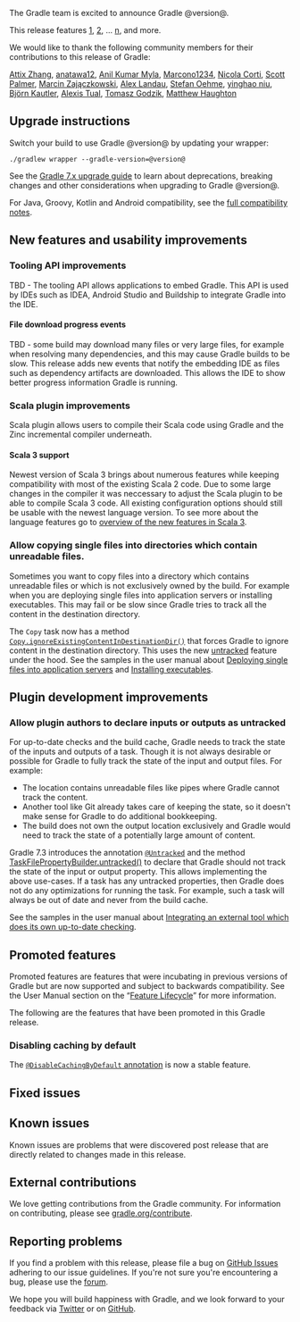 The Gradle team is excited to announce Gradle @version@.

This release features [1](), [2](), ... [n](), and more.

We would like to thank the following community members for their contributions to this release of Gradle:
<!-- 
Include only their name, impactful features should be called out separately below.
 [Some person](https://github.com/some-person)
-->
[Attix Zhang](https://github.com/attix-zhang),
[anatawa12](https://github.com/anatawa12),
[Anil Kumar Myla](https://github.com/anilkumarmyla),
[Marcono1234](https://github.com/Marcono1234),
[Nicola Corti](https://github.com/cortinico),
[Scott Palmer](https://github.com/swpalmer),
[Marcin Zajączkowski](https://github.com/szpak),
[Alex Landau](https://github.com/AlexLandau),
[Stefan Oehme](https://github.com/oehme),
[yinghao niu](https://github.com/towith),
[Björn Kautler](https://github.com/Vampire),
[Alexis Tual](https://github.com/alextu),
[Tomasz Godzik](https://github.com/tgodzik),
[Matthew Haughton](https://github.com/3flex)


## Upgrade instructions

Switch your build to use Gradle @version@ by updating your wrapper:

`./gradlew wrapper --gradle-version=@version@`

See the [Gradle 7.x upgrade guide](userguide/upgrading_version_7.html#changes_@baseVersion@) to learn about deprecations, breaking changes and other considerations when upgrading to Gradle @version@.

For Java, Groovy, Kotlin and Android compatibility, see the [full compatibility notes](userguide/compatibility.html).

<!-- Do not add breaking changes or deprecations here! Add them to the upgrade guide instead. --> 

<!-- 

================== TEMPLATE ==============================

<a name="FILL-IN-KEY-AREA"></a>
### FILL-IN-KEY-AREA improvements

<<<FILL IN CONTEXT FOR KEY AREA>>>
Example:
> The [configuration cache](userguide/configuration_cache.html) improves build performance by caching the result of
> the configuration phase. Using the configuration cache, Gradle can skip the configuration phase entirely when
> nothing that affects the build configuration has changed.

#### FILL-IN-FEATURE
> HIGHLIGHT the usecase or existing problem the feature solves
> EXPLAIN how the new release addresses that problem or use case
> PROVIDE a screenshot or snippet illustrating the new feature, if applicable
> LINK to the full documentation for more details 

================== END TEMPLATE ==========================


==========================================================
ADD RELEASE FEATURES BELOW
vvvvvvvvvvvvvvvvvvvvvvvvvvvvvvvvvvvvvvvvvvvvvvvvvvvvvvvvvv

--->

## New features and usability improvements

<a name="tooling-api"></a>
### Tooling API improvements

TBD - The tooling API allows applications to embed Gradle. This API is used by IDEs such as IDEA, Android Studio
and Buildship to integrate Gradle into the IDE.

#### File download progress events

TBD - some build may download many files or very large files, for example when resolving many dependencies, and this
may cause Gradle builds to be slow. This release adds new events that notify the embedding IDE as files such as
dependency artifacts are downloaded. This allows the IDE to show better progress information Gradle is running.

<a name="scala"></a>
### Scala plugin improvements

Scala plugin allows users to compile their Scala code using Gradle and the Zinc incremental compiler underneath.

#### Scala 3 support

Newest version of Scala 3 brings about numerous features while keeping compatibility with most of the existing
Scala 2 code. Due to some large changes in the compiler it was neccessary to adjust the Scala plugin
to be able to compile Scala 3 code. All existing configuration options should still be usable with the newest
language version. To see more about the language features go to
[overview of the new features in Scala 3](https://docs.scala-lang.org/scala3/new-in-scala3.html).

### Allow copying single files into directories which contain unreadable files.

Sometimes you want to copy files into a directory which contains unreadable files or which is not exclusively owned by the build.
For example when you are deploying single files into application servers or installing executables.
This may fail or be slow since Gradle tries to track all the content in the destination directory.

The `Copy` task now has a method [`Copy.ignoreExistingContentInDestinationDir()`](dsl/org.gradle.api.tasks.Copy.html#org.gradle.api.tasks.Copy:ignoreExistingContentInDestinationDir()) that forces Gradle to ignore content in the destination directory.
This uses the new [untracked](#untracked) feature under the hood.
See the samples in the user manual about [Deploying single files into application servers](userguide/working_with_files.html#sec:copy_deploy) and [Installing executables](userguide/working_with_files.html#sec:install_executable).

<a name="plugin-development-improvements"></a>
## Plugin development improvements

<a name="untracked"></a>
### Allow plugin authors to declare inputs or outputs as untracked

For up-to-date checks and the build cache, Gradle needs to track the state of the inputs and outputs of a task.
Though it is not always desirable or possible for Gradle to fully track the state of the input and output files.
For example:
- The location contains unreadable files like pipes where Gradle cannot track the content.
- Another tool like Git already takes care of keeping the state, so it doesn't make sense for Gradle to do additional bookkeeping.
- The build does not own the output location exclusively and Gradle would need to track the state of a potentially large amount of content.

Gradle 7.3 introduces the annotation [`@Untracked`](javadoc/org/gradle/api/tasks/Untracked.html) and the method [TaskFilePropertyBuilder.untracked()](javadoc/org/gradle/api/tasks/TaskFilePropertyBuilder.html##untracked--) to declare that Gradle should not track the state of the input or output property.
This allows implementing the above use-cases.
If a task has any untracked properties, then Gradle does not do any optimizations for running the task.
For example, such a task will always be out of date and never from the build cache.

See the samples in the user manual about [Integrating an external tool which does its own up-to-date checking](userguide/more_about_tasks.html#sec:untracked_external_tool).

<!--

^^^^^^^^^^^^^^^^^^^^^^^^^^^^^^^^^^^^^^^^^^^^^^^^^^^^^^^^^^
ADD RELEASE FEATURES ABOVE
==========================================================

-->

## Promoted features
Promoted features are features that were incubating in previous versions of Gradle but are now supported and subject to backwards compatibility.
See the User Manual section on the “[Feature Lifecycle](userguide/feature_lifecycle.html)” for more information.

The following are the features that have been promoted in this Gradle release.

### Disabling caching by default

The [`@DisableCachingByDefault` annotation](userguide/build_cache.html#sec:task_output_caching_disabled_by_default) is now a stable feature.

## Fixed issues

## Known issues

Known issues are problems that were discovered post release that are directly related to changes made in this release.

## External contributions

We love getting contributions from the Gradle community. For information on contributing, please see [gradle.org/contribute](https://gradle.org/contribute).

## Reporting problems

If you find a problem with this release, please file a bug on [GitHub Issues](https://github.com/gradle/gradle/issues) adhering to our issue guidelines.
If you're not sure you're encountering a bug, please use the [forum](https://discuss.gradle.org/c/help-discuss).

We hope you will build happiness with Gradle, and we look forward to your feedback via [Twitter](https://twitter.com/gradle) or on [GitHub](https://github.com/gradle).
